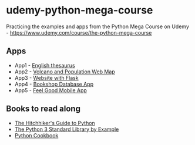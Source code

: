 # udemy-python-mega-course
Practicing the examples and apps from the Python Mega Course on Udemy - https://www.udemy.com/course/the-python-mega-course

## Apps
- App1 - [English thesaurus](./app1_eng_thes/EnglishThesaurus.md)
- App2 - [Volcano and Population Web Map](./app2_volc_popl_webmap/VolcanoAndPopulationWebMap.md)
- App3 - [Website with Flask](./app3_flask_website/WebsiteWithFlask.md)
- App4 - [Bookshop Database App](./app4_bookshop_db/BookshopDatabaseApp.md)
- App5 - [Feel Good Mobile App](./app5_mobile_app/FeelGoodMobileApp.py)

## Books to read along
- [The Hitchhiker's Guide to Python](https://www.amazon.de/-/en/Kenneth-Reitz/dp/1491933178/ref=sr_1_1?dchild=1&keywords=The+Hitchhiker%27s+Guide+to+Python&qid=1606142853&s=books&sr=1-1)
- [The Python 3 Standard Library by Example](https://www.amazon.de/-/en/Doug-Hellmann/dp/0134291050/ref=sr_1_1?crid=3MRPE36XZFOI3&dchild=1&keywords=python+3+standard+library+by+example&qid=1606142952&quartzVehicle=72-820&replacementKeywords=python+standard+library+by+example&sprefix=python+3%2Caps%2C165&sr=8-1)
- [Python Cookbook](https://www.amazon.de/-/en/David-Beazley/dp/1449340377/ref=pd_bxgy_3/260-1648388-0376355?_encoding=UTF8&pd_rd_i=1449340377&pd_rd_r=8a229d66-2c13-4301-9855-5082377f52b9&pd_rd_w=GIrFl&pd_rd_wg=DYJ2R&pf_rd_p=4490d326-3239-499b-8c8a-0dd8d6ad582a&pf_rd_r=PWWZPYG2YV4DKQH5KDJF&psc=1&refRID=PWWZPYG2YV4DKQH5KDJF)
